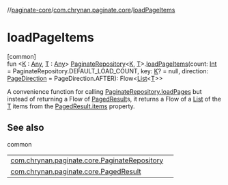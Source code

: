 //[paginate-core](../../index.md)/[com.chrynan.paginate.core](index.md)/[loadPageItems](load-page-items.md)

# loadPageItems

[common]\
fun <[K](load-page-items.md) : [Any](https://kotlinlang.org/api/latest/jvm/stdlib/kotlin/-any/index.html), [T](load-page-items.md) : [Any](https://kotlinlang.org/api/latest/jvm/stdlib/kotlin/-any/index.html)> [PaginateRepository](-paginate-repository/index.md)<[K](load-page-items.md), [T](load-page-items.md)>.[loadPageItems](load-page-items.md)(count: [Int](https://kotlinlang.org/api/latest/jvm/stdlib/kotlin/-int/index.html) = PaginateRepository.DEFAULT_LOAD_COUNT, key: [K](load-page-items.md)? = null, direction: [PageDirection](-page-direction/index.md) = PageDirection.AFTER): Flow<[List](https://kotlinlang.org/api/latest/jvm/stdlib/kotlin.collections/-list/index.html)<[T](load-page-items.md)>>

A convenience function for calling [PaginateRepository.loadPages](-paginate-repository/load-pages.md) but instead of returning a Flow of [PagedResult](-paged-result/index.md)s, it returns a Flow of a [List](https://kotlinlang.org/api/latest/jvm/stdlib/kotlin.collections/-list/index.html) of the [T](load-page-items.md) items from the [PagedResult.items](-paged-result/items.md) property.

## See also

common

| | |
|---|---|
| [com.chrynan.paginate.core.PaginateRepository](-paginate-repository/load-pages.md) |  |
| [com.chrynan.paginate.core.PagedResult](-paged-result/items.md) |  |

